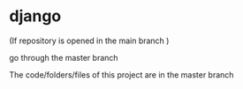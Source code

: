 # django
(If repository is opened in the main branch )

go through the master branch


The code/folders/files of this project are in the master branch



